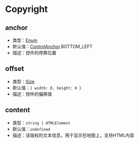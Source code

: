 # Copyright

## anchor
* 类型：[Enum](/guide/constants.html#controlanchor)
* 默认值：[ControlAnchor](/guide/constants.html#controlanchor).BOTTOM_LEFT
* 描述：控件的停靠位置

## offset
* 类型：[Size](/api/#size)
* 默认值：`{ width: 0, height: 0 }`
* 描述：控件的偏移值

## content
* 类型：`string | HTMLElement`
* 默认值：`undefined`
* 描述：该版权的文本信息，用于显示在地图上，支持HTML内容
